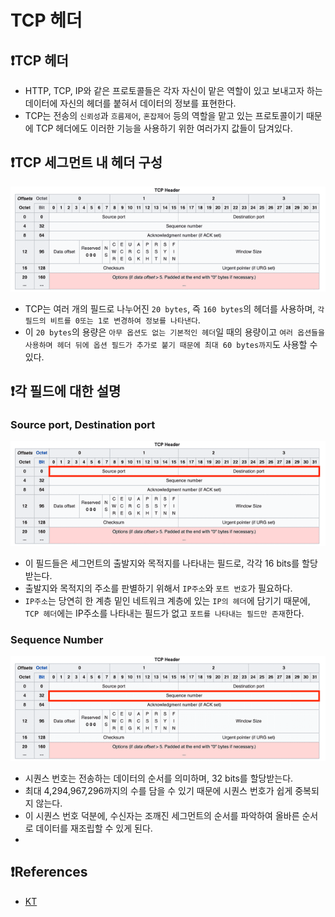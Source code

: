 # TCP 헤더

## ❗️**TCP 헤더**
* HTTP, TCP, IP와 같은 프로토콜들은 각자 자신이 맡은 역할이 있고 보내고자 하는 데이터에 자신의 헤더를 붙혀서 데이터의 정보를 표현한다.
* TCP는 전송의 `신뢰성`과 `흐름제어`, `혼잡제어` 등의 역할을 맡고 있는 프로토콜이기 때문에 TCP 헤더에도 이러한 기능을 사용하기 위한 여러가지 값들이 담겨있다.

## ❗️**TCP 세그먼트 내 헤더 구성**
![TCP 헤더](../img/TCP헤더.png)
* TCP는 여러 개의 필드로 나누어진 `20 bytes`, 즉 `160 bytes`의 헤더를 사용하며, `각 필드의 비트를 0또는 1로 변경하여 정보를 나타낸다`.
* 이 `20 bytes`의 용량은 `아무 옵션도 없는 기본적인 헤더`일 때의 용량이고 `여러 옵션들을 사용하며 헤더 뒤에 옵션 필드가 추가로 붙기 때문에 최대 60 bytes까지`도 사용할 수 있다.
 
## ❗️**각 필드에 대한 설명**
### **Source port, Destination port**
![소스 포트, 목적지 포트](../img/header-source-destination.png)
* 이 필드들은 세그먼트의 출발지와 목적지를 나타내는 필드로, 각각 16 bits를 할당받는다.
* 출발지와 목적지의 주소를 판별하기 위해서 `IP주소`와 `포트 번호`가 필요하다.
* `IP주소`는 당연히 한 계층 밑인 네트워크 계층에 있는 `IP의 헤더`에 담기기 때문에, `TCP 헤더`에는 IP주소를 나타내는 필드가 없고 `포트를 나타내는 필드만 존재`한다.

### **Sequence Number**
![Sequence Number](../img/header-sequence.png)
* 시퀀스 번호는 전송하는 데이터의 순서를 의미하며, 32 bits를 할당받는다.
* 최대 4,294,967,296까지의 수를 담을 수 있기 때문에 시퀀스 번호가 쉽게 중복되지 않는다.
* 이 시퀀스 번호 덕분에, 수신자는 조깨진 세그먼트의 순서를 파악하여 올바른 순서로 데이터를 재조립할 수 있게 된다.
* 




## ❗️**References**
* [KT](http://www.ktword.co.kr/test/view/view.php?no=1889)

